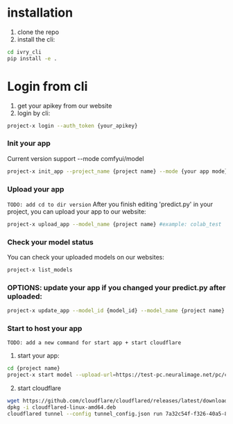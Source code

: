 # installation
1. clone the repo
2. install the cli:
```bash
cd ivry_cli
pip install -e .
```

# Login from cli
1. get your apikey from our website
2. login by cli:
```bash
project-x login --auth_token {your_apikey}
```

### Init your app
Current version support --mode comfyui/model
```bash
project-x init_app --project_name {project name} --mode {your app mode} #example: project-x init_app --project_name colab_test --mode model
```

### Upload your app
`TODO: add cd to dir version`
After you finish editing 'predict.py' in your project, you can upload your app to our website:
```bash
project-x upload_app --model_name {project name} #example: colab_test
```

### Check your model status
You can check your uploaded models on our websites:
```bash
project-x list_models
```
### OPTIONS: update your app if you changed your predict.py after uploaded:
```bash
project-x update_app --model_id {model_id} --model_name {project name} #example: project-x update_app --model_id ivrymodel67 --model_name colab_test
```

### Start to host your app
`TODO: add a new command for start app + start cloudflare`
1. start your app:
```bash
cd {project name}
project-x start model --upload-url=https://test-pc.neuralimage.net/pc/client-api/upload
```
2. start cloudflare
```bash
wget https://github.com/cloudflare/cloudflared/releases/latest/download/cloudflared-linux-amd64.deb
dpkg -i cloudflared-linux-amd64.deb
cloudflared tunnel --config tunnel_config.json run 7a32c54f-f326-40a5-8984-0ab49798562f
```

